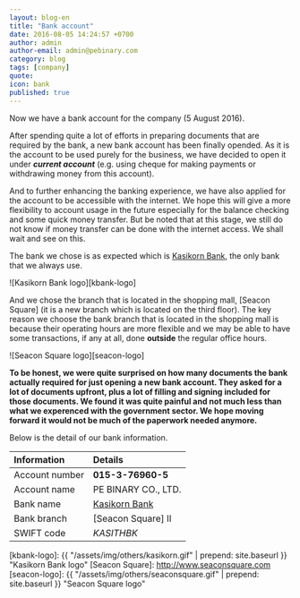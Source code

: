 ```yaml
---
layout: blog-en
title: "Bank account"
date: 2016-08-05 14:24:57 +0700
author: admin
author-email: admin@pebinary.com
category: blog
tags: [company]
quote:
icon: bank
published: true
---
```


Now we have a bank account for the company (5 August 2016).

After spending quite a lot of efforts in preparing documents that are required by the bank, a new bank account has been finally opended. As it is the account to be used purely for the business, we have decided to open it under ***current account*** (e.g. using cheque for making payments or withdrawing money from this account).

And to further enhancing the banking experience, we have also applied for the account to be accessible with the internet. We hope this will give a more flexibility to account usage in the future especially for the balance checking and some quick money transfer. But be noted that at this stage, we still do not know if money transfer can be done with the internet access. We shall wait and see on this.

The bank we chose is as expected which is [Kasikorn Bank], the only bank that we always use.


![Kasikorn Bank logo][kbank-logo]


And we chose the branch that is located in the shopping mall, [Seacon Square] (it is a new branch which is located on the third floor). The key reason we choose the bank branch that is located in the shopping mall is because their operating hours are more flexible and we may be able to have some transactions, if any at all, done **outside** the regular office hours.


![Seacon Square logo][seacon-logo]


<!--more-->

**To be honest, we were quite surprised on how many documents the bank actually required for just opening a new bank account. They asked for a lot of documents upfront, plus a lot of filling and signing included for those documents. We found it was quite painful and not much less than what we experenced with the government sector. We hope moving forward it would not be much of the paperwork needed anymore.**

Below is the detail of our bank information.

| Information        | Details             |
|:-------------------|:--------------------|
| Account number     | **015-3-76960-5**   |
| Account name       | PE BINARY CO., LTD. |
| Bank name          | [Kasikorn Bank]     |
| Bank branch        | [Seacon Square] II  |
| SWIFT code         | *KASITHBK*          |


[Kasikorn Bank]: http://www.kasikornbank.com
[kbank-logo]: {{ "/assets/img/others/kasikorn.gif" | prepend: site.baseurl }} "Kasikorn Bank logo"
[Seacon Square]: http://www.seaconsquare.com
[seacon-logo]: {{ "/assets/img/others/seaconsquare.gif" | prepend: site.baseurl }} "Seacon Square logo"

